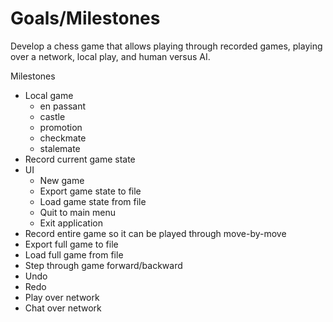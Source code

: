 # Goals/Milestones

Develop a chess game that allows playing through recorded games, playing over a network, local play, and human versus AI.

Milestones
* Local game
  * en passant
  * castle
  * promotion
  * checkmate
  * stalemate
* Record current game state
* UI
  * New game
  * Export game state to file
  * Load game state from file
  * Quit to main menu 
  * Exit application
* Record entire game so it can be played through move-by-move
* Export full game to file
* Load full game from file
* Step through game forward/backward
* Undo 
* Redo
* Play over network 
* Chat over network


